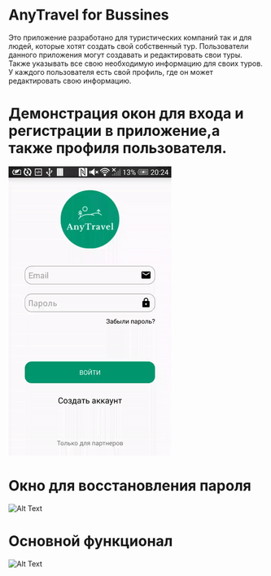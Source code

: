 # AnyTravel for Bussines

Это приложение разработано для туристических компаний так и для людей, которые хотят создать свой собственный тур. Пользователи данного приложения могут создавать и редактировать свои туры. Также указывать все свою необходимую информацию для своих туров. У каждого пользователя есть свой профиль, где он может редактировать свою информацию. 


# Демонстрация окон для входа и регистрации в приложение,а также профиля пользователя.




![Alt Text](user_gif.gif)


# Окно для восстановления пароля

![Alt Text](user_gif2.gif)


# Основной функционал

![Alt Text](user_gif3.gif)









